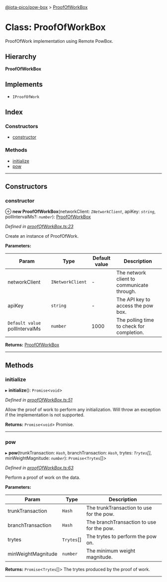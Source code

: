 [@iota-pico/pow-box](../README.md) > [ProofOfWorkBox](../classes/proofofworkbox.md)

# Class: ProofOfWorkBox

ProofOfWork implementation using Remote PowBox.

## Hierarchy

**ProofOfWorkBox**

## Implements

* `IProofOfWork`

## Index

### Constructors

* [constructor](proofofworkbox.md#constructor)

### Methods

* [initialize](proofofworkbox.md#initialize)
* [pow](proofofworkbox.md#pow)

---

## Constructors

<a id="constructor"></a>

###  constructor

⊕ **new ProofOfWorkBox**(networkClient: *`INetworkClient`*, apiKey: *`string`*, pollIntervalMs?: *`number`*): [ProofOfWorkBox](proofofworkbox.md)

*Defined in [proofOfWorkBox.ts:23](https://github.com/iota-pico/pow-box/blob/590e420/src/proofOfWorkBox.ts#L23)*

Create an instance of ProofOfWork.

**Parameters:**

| Param | Type | Default value | Description |
| ------ | ------ | ------ | ------ |
| networkClient | `INetworkClient` | - |  The network client to communicate through. |
| apiKey | `string` | - |  The API key to access the pow box. |
| `Default value` pollIntervalMs | `number` | 1000 |  The polling time to check for completion. |

**Returns:** [ProofOfWorkBox](proofofworkbox.md)

___

## Methods

<a id="initialize"></a>

###  initialize

▸ **initialize**(): `Promise`<`void`>

*Defined in [proofOfWorkBox.ts:51](https://github.com/iota-pico/pow-box/blob/590e420/src/proofOfWorkBox.ts#L51)*

Allow the proof of work to perform any initialization. Will throw an exception if the implementation is not supported.

**Returns:** `Promise`<`void`>
Promise.

___
<a id="pow"></a>

###  pow

▸ **pow**(trunkTransaction: *`Hash`*, branchTransaction: *`Hash`*, trytes: *`Trytes`[]*, minWeightMagnitude: *`number`*): `Promise`<`Trytes`[]>

*Defined in [proofOfWorkBox.ts:63](https://github.com/iota-pico/pow-box/blob/590e420/src/proofOfWorkBox.ts#L63)*

Perform a proof of work on the data.

**Parameters:**

| Param | Type | Description |
| ------ | ------ | ------ |
| trunkTransaction | `Hash` |  The trunkTransaction to use for the pow. |
| branchTransaction | `Hash` |  The branchTransaction to use for the pow. |
| trytes | `Trytes`[] |  The trytes to perform the pow on. |
| minWeightMagnitude | `number` |  The minimum weight magnitude. |

**Returns:** `Promise`<`Trytes`[]>
The trytes produced by the proof of work.

___

